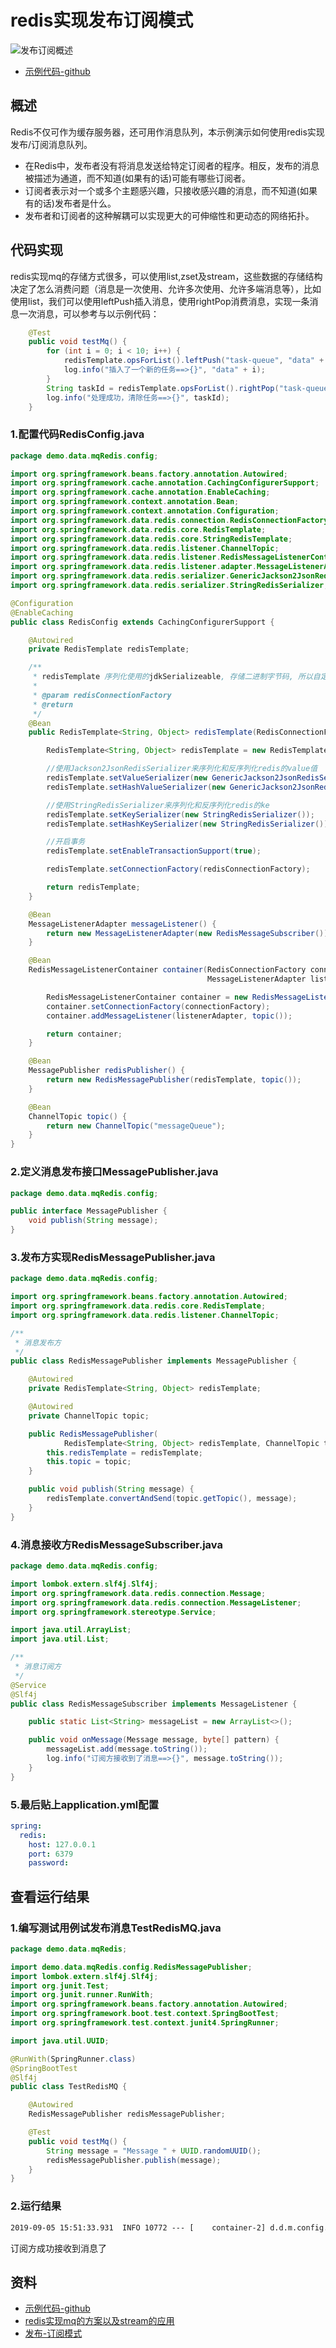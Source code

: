 # redis实现发布订阅模式

![发布订阅概述](PublishSubscribe.jpg)

- [示例代码-github](https://github.com/smltq/spring-boot-demo/blob/master/mq-redis)

## 概述

Redis不仅可作为缓存服务器，还可用作消息队列，本示例演示如何使用redis实现发布/订阅消息队列。

- 在Redis中，发布者没有将消息发送给特定订阅者的程序。相反，发布的消息被描述为通道，而不知道(如果有的话)可能有哪些订阅者。
- 订阅者表示对一个或多个主题感兴趣，只接收感兴趣的消息，而不知道(如果有的话)发布者是什么。
- 发布者和订阅者的这种解耦可以实现更大的可伸缩性和更动态的网络拓扑。

## 代码实现

redis实现mq的存储方式很多，可以使用list,zset及stream，这些数据的存储结构决定了怎么消费问题（消息是一次使用、允许多次使用、允许多端消息等），比如使用list，我们可以使用leftPush插入消息，使用rightPop消费消息，实现一条消息一次消息，可以参考与以示例代码：

````java
    @Test
    public void testMq() {
        for (int i = 0; i < 10; i++) {
            redisTemplate.opsForList().leftPush("task-queue", "data" + i);
            log.info("插入了一个新的任务==>{}", "data" + i);
        }
        String taskId = redisTemplate.opsForList().rightPop("task-queue").toString();
        log.info("处理成功，清除任务==>{}", taskId);
    }
````

### 1.配置代码RedisConfig.java

```java
package demo.data.mqRedis.config;

import org.springframework.beans.factory.annotation.Autowired;
import org.springframework.cache.annotation.CachingConfigurerSupport;
import org.springframework.cache.annotation.EnableCaching;
import org.springframework.context.annotation.Bean;
import org.springframework.context.annotation.Configuration;
import org.springframework.data.redis.connection.RedisConnectionFactory;
import org.springframework.data.redis.core.RedisTemplate;
import org.springframework.data.redis.core.StringRedisTemplate;
import org.springframework.data.redis.listener.ChannelTopic;
import org.springframework.data.redis.listener.RedisMessageListenerContainer;
import org.springframework.data.redis.listener.adapter.MessageListenerAdapter;
import org.springframework.data.redis.serializer.GenericJackson2JsonRedisSerializer;
import org.springframework.data.redis.serializer.StringRedisSerializer;

@Configuration
@EnableCaching
public class RedisConfig extends CachingConfigurerSupport {

    @Autowired
    private RedisTemplate redisTemplate;

    /**
     * redisTemplate 序列化使用的jdkSerializeable, 存储二进制字节码, 所以自定义序列化类,方便调试redis
     *
     * @param redisConnectionFactory
     * @return
     */
    @Bean
    public RedisTemplate<String, Object> redisTemplate(RedisConnectionFactory redisConnectionFactory) {

        RedisTemplate<String, Object> redisTemplate = new RedisTemplate<>();

        //使用Jackson2JsonRedisSerializer来序列化和反序列化redis的value值
        redisTemplate.setValueSerializer(new GenericJackson2JsonRedisSerializer());
        redisTemplate.setHashValueSerializer(new GenericJackson2JsonRedisSerializer());

        //使用StringRedisSerializer来序列化和反序列化redis的ke
        redisTemplate.setKeySerializer(new StringRedisSerializer());
        redisTemplate.setHashKeySerializer(new StringRedisSerializer());

        //开启事务
        redisTemplate.setEnableTransactionSupport(true);

        redisTemplate.setConnectionFactory(redisConnectionFactory);

        return redisTemplate;
    }

    @Bean
    MessageListenerAdapter messageListener() {
        return new MessageListenerAdapter(new RedisMessageSubscriber());
    }

    @Bean
    RedisMessageListenerContainer container(RedisConnectionFactory connectionFactory,
                                            MessageListenerAdapter listenerAdapter) {

        RedisMessageListenerContainer container = new RedisMessageListenerContainer();
        container.setConnectionFactory(connectionFactory);
        container.addMessageListener(listenerAdapter, topic());

        return container;
    }

    @Bean
    MessagePublisher redisPublisher() {
        return new RedisMessagePublisher(redisTemplate, topic());
    }

    @Bean
    ChannelTopic topic() {
        return new ChannelTopic("messageQueue");
    }
}

```

### 2.定义消息发布接口MessagePublisher.java

```java
package demo.data.mqRedis.config;

public interface MessagePublisher {
    void publish(String message);
}
```

### 3.发布方实现RedisMessagePublisher.java

```java
package demo.data.mqRedis.config;

import org.springframework.beans.factory.annotation.Autowired;
import org.springframework.data.redis.core.RedisTemplate;
import org.springframework.data.redis.listener.ChannelTopic;

/**
 * 消息发布方
 */
public class RedisMessagePublisher implements MessagePublisher {

    @Autowired
    private RedisTemplate<String, Object> redisTemplate;

    @Autowired
    private ChannelTopic topic;

    public RedisMessagePublisher(
            RedisTemplate<String, Object> redisTemplate, ChannelTopic topic) {
        this.redisTemplate = redisTemplate;
        this.topic = topic;
    }

    public void publish(String message) {
        redisTemplate.convertAndSend(topic.getTopic(), message);
    }
}
```

### 4.消息接收方RedisMessageSubscriber.java

````java
package demo.data.mqRedis.config;

import lombok.extern.slf4j.Slf4j;
import org.springframework.data.redis.connection.Message;
import org.springframework.data.redis.connection.MessageListener;
import org.springframework.stereotype.Service;

import java.util.ArrayList;
import java.util.List;

/**
 * 消息订阅方
 */
@Service
@Slf4j
public class RedisMessageSubscriber implements MessageListener {

    public static List<String> messageList = new ArrayList<>();

    public void onMessage(Message message, byte[] pattern) {
        messageList.add(message.toString());
        log.info("订阅方接收到了消息==>{}", message.toString());
    }
}
````

### 5.最后贴上application.yml配置

```yaml
spring:
  redis:
    host: 127.0.0.1
    port: 6379
    password:
```

## 查看运行结果

### 1.编写测试用例试发布消息TestRedisMQ.java

```java
package demo.data.mqRedis;

import demo.data.mqRedis.config.RedisMessagePublisher;
import lombok.extern.slf4j.Slf4j;
import org.junit.Test;
import org.junit.runner.RunWith;
import org.springframework.beans.factory.annotation.Autowired;
import org.springframework.boot.test.context.SpringBootTest;
import org.springframework.test.context.junit4.SpringRunner;

import java.util.UUID;

@RunWith(SpringRunner.class)
@SpringBootTest
@Slf4j
public class TestRedisMQ {

    @Autowired
    RedisMessagePublisher redisMessagePublisher;

    @Test
    public void testMq() {
        String message = "Message " + UUID.randomUUID();
        redisMessagePublisher.publish(message);
    }
}
```

### 2.运行结果

```cfml
2019-09-05 15:51:33.931  INFO 10772 --- [    container-2] d.d.m.config.RedisMessageSubscriber      : 订阅方接收到了消息==>"Message c95959bf-6c30-4801-bc80-0e1e3c9f81bc"
```

订阅方成功接收到消息了

## 资料

- [示例代码-github](https://github.com/smltq/spring-boot-demo/blob/master/mq-redis)
- [redis实现mq的方案以及stream的应用](https://www.jianshu.com/p/e5751c2ac9c8)
- [发布-订阅模式](https://docs.microsoft.com/en-us/previous-versions/msp-n-p/ff649664(v=pandp.10))
